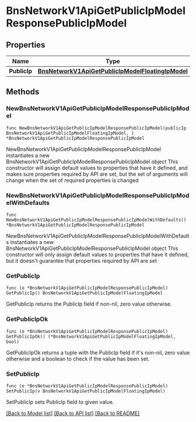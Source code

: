 # BnsNetworkV1ApiGetPublicIpModelResponsePublicIpModel

## Properties

Name | Type | Description | Notes
------------ | ------------- | ------------- | -------------
**PublicIp** | [**BnsNetworkV1ApiGetPublicIpModelFloatingIpModel**](BnsNetworkV1ApiGetPublicIpModelFloatingIpModel.md) |  | 

## Methods

### NewBnsNetworkV1ApiGetPublicIpModelResponsePublicIpModel

`func NewBnsNetworkV1ApiGetPublicIpModelResponsePublicIpModel(publicIp BnsNetworkV1ApiGetPublicIpModelFloatingIpModel, ) *BnsNetworkV1ApiGetPublicIpModelResponsePublicIpModel`

NewBnsNetworkV1ApiGetPublicIpModelResponsePublicIpModel instantiates a new BnsNetworkV1ApiGetPublicIpModelResponsePublicIpModel object
This constructor will assign default values to properties that have it defined,
and makes sure properties required by API are set, but the set of arguments
will change when the set of required properties is changed

### NewBnsNetworkV1ApiGetPublicIpModelResponsePublicIpModelWithDefaults

`func NewBnsNetworkV1ApiGetPublicIpModelResponsePublicIpModelWithDefaults() *BnsNetworkV1ApiGetPublicIpModelResponsePublicIpModel`

NewBnsNetworkV1ApiGetPublicIpModelResponsePublicIpModelWithDefaults instantiates a new BnsNetworkV1ApiGetPublicIpModelResponsePublicIpModel object
This constructor will only assign default values to properties that have it defined,
but it doesn't guarantee that properties required by API are set

### GetPublicIp

`func (o *BnsNetworkV1ApiGetPublicIpModelResponsePublicIpModel) GetPublicIp() BnsNetworkV1ApiGetPublicIpModelFloatingIpModel`

GetPublicIp returns the PublicIp field if non-nil, zero value otherwise.

### GetPublicIpOk

`func (o *BnsNetworkV1ApiGetPublicIpModelResponsePublicIpModel) GetPublicIpOk() (*BnsNetworkV1ApiGetPublicIpModelFloatingIpModel, bool)`

GetPublicIpOk returns a tuple with the PublicIp field if it's non-nil, zero value otherwise
and a boolean to check if the value has been set.

### SetPublicIp

`func (o *BnsNetworkV1ApiGetPublicIpModelResponsePublicIpModel) SetPublicIp(v BnsNetworkV1ApiGetPublicIpModelFloatingIpModel)`

SetPublicIp sets PublicIp field to given value.



[[Back to Model list]](../README.md#documentation-for-models) [[Back to API list]](../README.md#documentation-for-api-endpoints) [[Back to README]](../README.md)



